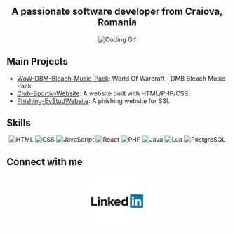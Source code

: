 <h2 align="center">A passionate software developer from Craiova, Romania</h2>

<p align="center">
  <img src="https://media.giphy.com/media/qgQUggAC3Pfv687qPC/giphy.gif" alt="Coding Gif" width="300"/>
</p>

## Main Projects
<ul>
  <li><a href="https://github.com/username/WoW-DBM-Bleach-Music-Pack" target="_blank">WoW-DBM-Bleach-Music-Pack</a>: World Of Warcraft - DMB Bleach Music Pack.</li>
  <li><a href="https://github.com/username/Club-Sportiv-Website" target="_blank">Club-Sportiv-Website</a>: A website built with HTML/PHP/CSS.</li>
  <li><a href="https://github.com/username/Phishing-EvStudWebsite" target="_blank">Phishing-EvStudWebsite</a>: A phishing website for SSI.</li>
</ul>

## Skills
<p align="center">
  <img src="https://img.shields.io/badge/HTML-E34F26?style=for-the-badge&logo=html5&logoColor=white" alt="HTML"/>
  <img src="https://img.shields.io/badge/CSS-1572B6?style=for-the-badge&logo=css3&logoColor=white" alt="CSS"/>
  <img src="https://img.shields.io/badge/JavaScript-323330?style=for-the-badge&logo=javascript&logoColor=F7DF1E" alt="JavaScript"/>
  <img src="https://img.shields.io/badge/React-20232A?style=for-the-badge&logo=react&logoColor=61DAFB" alt="React"/>
  <img src="https://img.shields.io/badge/PHP-777BB4?style=for-the-badge&logo=php&logoColor=white" alt="PHP"/>
  <img src="https://img.shields.io/badge/Java-ED8B00?style=for-the-badge&logo=java&logoColor=white" alt="Java"/>
  <img src="https://img.shields.io/badge/Lua-2C2D72?style=for-the-badge&logo=lua&logoColor=white" alt="Lua"/>
  <img src="https://img.shields.io/badge/PostgreSQL-336791?style=for-the-badge&logo=postgresql&logoColor=white" alt="PostgreSQL"/>
</p>

## Connect with me
<p align="center">
  <a href="https://www.linkedin.com/in/eduard-dorogea-263072236" target="_blank" rel="noreferrer">
    <img src="https://raw.githubusercontent.com/devicons/devicon/master/icons/linkedin/linkedin-original-wordmark.svg" alt="LinkedIn" width="120" height="120"/>
  </a>
</p>
